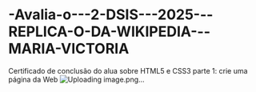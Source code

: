 # -Avalia-o---2-DSIS---2025---REPLICA-O-DA-WIKIPEDIA---MARIA-VICTORIA
Certificado de conclusão do alua sobre HTML5 e CSS3 parte 1: crie uma página da Web
![Uploading image.png…]()

